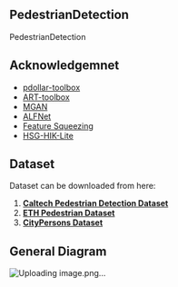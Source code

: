 ## PedestrianDetection
PedestrianDetection

## Acknowledgemnet
- [pdollar-toolbox](https://github.com/pdollar/toolbox)
- [ART-toolbox](https://github.com/Trusted-AI/adversarial-robustness-toolbox)
- [MGAN](https://github.com/Leotju/MGAN)
- [ALFNet](https://github.com/VideoObjectSearch/ALFNet)
- [Feature Squeezing](https://github.com/mzweilin/EvadeML-Zoo)
- [HSG-HIK-Lite](https://github.com/4mbilal/Object_Detector_Musawwir)



## Dataset
Dataset can be downloaded from here:

1. **[Caltech Pedestrian Detection Dataset](https://data.caltech.edu/records/nyy15-4j048)**
2. **[ETH Pedestrian Dataset](https://icu.ee.ethz.ch/research/datsets.html)**
3. **[CityPersons Dataset](https://github.com/cvgroup-njust/CityPersons)**

## General Diagram
![Uploading image.png…]()


